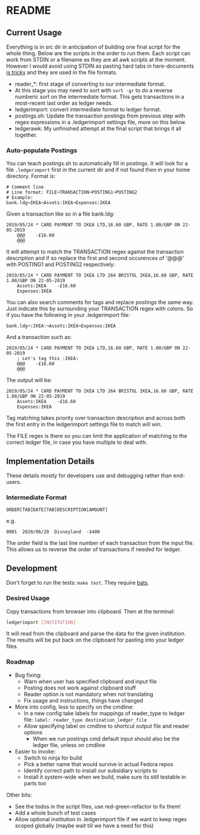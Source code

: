 # README

## Current Usage

Everything is in src dir in anticipation of building one final script for the whole
thing. Below are the scripts in the order to run them. Each script can work from
STDIN or a filename as they are all awk scripts at the moment. However I would
avoid using STDIN as pasting hard tabs in here-documents [is
tricky](https://stackoverflow.com/questions/3731513/how-do-you-type-a-tab-in-a-bash-here-document)
and they are used in the file formats.

* reader\_\*: first stage of converting to our intermediate format.
* At this stage you may need to sort with `sort -gr` to do a reverse numberic
  sort on the intermediate format. This gets transactions in a most-recent last
  order as ledger needs.
* ledgerimport: convert intermediate format to ledger format.
* postings.sh: Update the transaction postings from previous step with regex
  expressions in a .ledgerimport settings file, more on this below.
* ledgerawk: My unfinished attempt at the final script that brings it all
  together.

### Auto-populate Postings

You can teach postings.sh to automatically fill in postings. It will look for a
file `.ledgerimport` first in the current dir and if not found then in your home
directory. Format is:

```text
# Comment line
# Line format: FILE¬TRANSACTION¬POSTING1¬POSTING2
# Example:
bank.ldg¬IKEA¬Assets:IKEA¬Expenses:IKEA
```

Given a transaction like so in a file bank.ldg:

```text
2019/05/24 * CARD PAYMENT TO IKEA LTD,16.60 GBP, RATE 1.00/GBP ON 22-05-2019
    @@@    -£16.60
    @@@
```

It will attempt to match the TRANSACTION regex against the transaction
description and if so replace the first and second occurences of '@@@' with
POSTING1 and POSTING2 respectively:

```text
2019/05/24 * CARD PAYMENT TO IKEA LTD 264 BRISTOL IKEA,16.60 GBP, RATE 1.00/GBP ON 22-05-2019 
    Assets:IKEA    -£16.60
    Expenses:IKEA
```

You can also search comments for tags and replace postings the same way. Just
indicate this by surrounding your TRANSACTION regex with colons. So if you have the
following in your .ledgerimport file:

```text
bank.ldg¬:IKEA:¬Assets:IKEA¬Expenses:IKEA
```

And a transaction such as:

```text
2019/05/24 * CARD PAYMENT TO IKEA LTD,16.60 GBP, RATE 1.00/GBP ON 22-05-2019
    ; Let's tag this :IKEA:
    @@@    -£16.60
    @@@
```

The output will be:

```text
2019/05/24 * CARD PAYMENT TO IKEA LTD 264 BRISTOL IKEA,16.60 GBP, RATE 1.00/GBP ON 22-05-2019 
    Assets:IKEA    -£16.60
    Expenses:IKEA
```

Tag matching takes priority over transaction description and across both the
first entry in the ledgerimport settings file to match will win.

The FILE regex is there so you can limit the application of matching to the
correct ledger file, in case you have multiple to deal with.

## Implementation Details

These details mostly for developers use and debugging rather than end-users.

### Intermediate Format

```text
ORDER[TAB]DATE[TAB]DESCRIPTION[AMOUNT]
```

e.g.

```text
0001  2020/06/20  Disneyland  -$400
```

The order field is the last line number of each transaction from the input file.
This allows us to reverse the order of transactions if needed for ledger.

## Development

Don't forget to run the tests: `make test`. They require [bats](https://github.com/sstephenson/bats).

### Desired Usage

Copy transactions from browser into clipboard. Then at the terminal:

```bash
ledgerimport [INSTITUTION]
```

It will read from the clipboard and parse the data for the given institution.
The results will be put back on the clipboard for pasting into your ledger files.

### Roadmap

* Bug fixing:
  * Warn when user has specified clipboard and input file
  * Posting does not work against clipboard stuff
  * Reader option is not mandatory when not translating
  * Fix usage and instructions, things have changed
* More into config, less to specify on the cmdline:
  * In a new config take labels for mappings of reader_type to ledger file:
    `label: reader_type destination_ledger_file`
  * Allow specifying label on cmdline to shortcut output file and reader options
    * When we run postings cmd default input should also be the ledger file,
      unless on cmdline
* Easier to invoke:
  * Switch to ninja for build
  * Pick a better name that would survive in actual Fedora repos
  * Identify correct path to install our subsidiary scripts to
  * Install it system-wide when we build, make sure its still testable in parts
    too

Other bits:

* See the todos in the script files, use red-green-refactor to fix them!
* Add a whole bunch of test cases
* Allow optional institution in .ledgerimport file if we want to keep regex
  scoped globally (maybe wait till we have a need for this)
